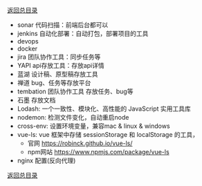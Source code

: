 [返回总目录](../README.md)

- sonar 代码扫描：前端后台都可以
- jenkins 自动化部署：自动打包，部署项目的工具
- devops
- docker
- jira 团队协作工具：同步任务等
- YAPI api存放工具：存放api详情
- 蓝湖 设计稿、原型稿存放工具
- 禅道 bug、任务等存放平台
- tembation 团队协作工具 存放任务、bug等
- 石墨 存放文档
- Lodash: 一个一致性、模块化、高性能的 JavaScript 实用工具库
- nodemon: 检测文件变化，自动重启node
- cross-env: 设置环境变量，兼容mac & linux & windows
- vue-ls: vue 框架中存储 sessionStorage 和 localStorage 的工具，
  - 官网 https://robinck.github.io/vue-ls/
  - npm网站 https://www.npmjs.com/package/vue-ls
- nginx 配置(反向代理)
 
[返回总目录](../README.md)

